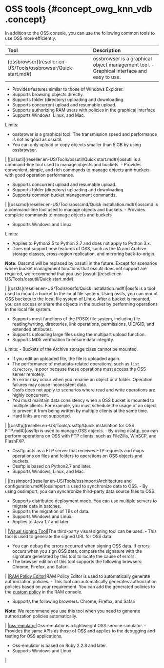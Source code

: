 # OSS tools {#concept_owg_knn_vdb .concept}

In addition to the OSS console, you can use the following common tools to use OSS more efficiently.

|Tool|Description|
|:---|:----------|
|[ossbrowser](reseller.en-US/Tools/ossbrowser/Quick start.md#)|ossbrowser is a graphical object management tool. -   Graphical interface and easy to use.
-   Provides features similar to those of Windows Explorer.
-   Supports browsing objects directly.
-   Supports folder \(directory\) uploading and downloading.
-   Supports concurrent upload and resumable upload.
-   Supports authorizing RAM users with policies in the graphical interface.
-   Supports Windows, Linux, and Mac.

 Limits:

-   ossbrower is a graphical tool. The transmission speed and performance is not as good as ossutil.
-   You can only upload or copy objects smaller than 5 GB by using ossbrowser.

 |
|[ossutil](reseller.en-US/Tools/ossutil/Quick start.md#)|ossutil is a command-line tool used to manage objects and buckets. -   Provides convenient, simple, and rich commands to manage objects and buckets with good operation performance.
-   Supports concurrent upload and resumable upload.
-   Supports folder \(directory\) uploading and downloading.
-   Supports common bucket management commands.

 |
|[osscmd](reseller.en-US/Tools/osscmd/Quick installation.md#)|osscmd is a command-line tool used to manage objects and buckets. -   Provides complete commands to manage objects and buckets
-   Supports Windows and Linux.

 Limits:

-   Applies to Python2.5 to Python 2.7 and does not apply to Python 3.x.
-   Does not support new features of OSS, such as the IA and Archive storage classes, cross-region replication, and mirroring back-to-origin.

 **Note:** Osscmd will be replaced by ossutil in the future. Except for scenarios where bucket management functions that ossutil does not support are required, we recommend that you use [ossutil](reseller.en-US/Tools/ossutil/Quick start.md#).

 |
|[ossfs](reseller.en-US/Tools/ossfs/Quick installation.md#)|ossfs is a tool used to mount a bucket to the local file system. Using ossfs, you can mount OSS buckets to the local file system of Linux. After a bucket is mounted, you can access or share the objects in the bucket by performing operations in the local file system.

 -   Supports most functions of the POSIX file system, including file reading/writing, directories, link operations, permissions, UID/GID, and extended attributes.
-   Supports uploading large files using the multipart upload function.
-   Supports MD5 verification to ensure data integrity.

 Limits: -   Buckets of the Archive storage class cannot be mounted.
-   If you edit an uploaded file, the file is uploaded again.
-   The performance of metadata-related operations, such as `list directory`, is poor because these operations must access the OSS server remotely.
-   An error may occur when you rename an object or a folder. Operation failures may cause inconsistent data.
-   Ossfs does not apply to scenarios where read and write operations are highly concurrent.
-   You must maintain data consistency when a OSS bucket is mounted to multiple clients. For example, you must schedule the usage of an object to prevent it from being written by multiple clients at the same time.
-   Hard links are not supported.

 |
|[ossftp](reseller.en-US/Tools/ossftp/Quick installation for OSS FTP.md#)|ossftp is used to manage OSS objects. -   By using ossftp, you can perform operations on OSS with FTP clients, such as FileZilla, WinSCP, and FlashFXP.
-   Ossftp acts as a FTP server that receives FTP requests and maps operations on files and folders to operations on OSS objects and buckets.
-   Ossftp is based on Python2.7 and later.
-   Supports Windows, Linux, and Mac.

 |
|[ossimport](reseller.en-US/Tools/ossimport/Architecture and configuration.md#)|ossimport is used to synchronize data to OSS. -   By using ossimport, you can synchronize third-party data source files to OSS.
-   Supports distributed deployment mode. You can use multiple servers to migrate data in batches.
-   Supports the migration of TBs of data.
-   Supports Windows and Linux.
-   Applies to Java 1.7 and later.

 |
|[Visual signing Tool](https://bbs.aliyun.com/read/233851.html)|The third-party visual signing tool can be used. -   This tool is used to generate the signed URL for OSS data.
-   You can debug the errors occurred when signing OSS data. If errors occurs when you sign OSS data, compare the signature with the signature generated by this tool to locate the cause of errors.
-   The browser edition of this tool supports the following browsers: Chrome, Firefox, and Safari.

 |
|[RAM Policy Editor](http://gosspublic.alicdn.com/ram-policy-editor/index.html)|RAM Policy Editor is used to automatically generate authorization policies. -   This tool can automatically generates authorization policies based on your requirement. You can add the generated policies to the [custom policy](https://ram.console.aliyun.com/policies/new) in the RAM console.
-   Supports the following browsers: Chrome, Firefox, and Safari.

 **Note:** We recommend you use this tool when you need to generate authorization policies automatically.

 |
|[oss-emulator](https://github.com/aliyun/oss-emulator)|Oss-emulator is a lightweight OSS service simulator. -   Provides the same APIs as those of OSS and applies to the debugging and testing for OSS applications.
-   Oss-emulator is based on Ruby 2.2.8 and later.
-   Supports Windows and Linux.

 |

